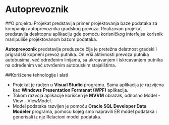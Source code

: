 # Autoprevoznik

##O projektu
Projekat predstavlja primer projektovanja baze podataka za kompaniju autoprevoznika gradskog prevoza. Realizovan projekat predstavlja desktopnu aplikaciju gde pomoću korisničkog interfejsa korisnik manipuliše projektovanom bazom podataka.

**Autoprevoznik** predstavlja preduzeće čija je pretežna delatnost gradski i prigradski kopneni prevoz putnika. On vrši aktivnosti prevoza putnika autobusima, već određenim linijama, sa ukrcavanjem i iskrcavanjem putnika na određenim već utvrđenim autobuskim stajalištima.


##Korišćene tehnologije i alati

* Projekat je radjen u **Visual Studio** programu. Sama aplikacija je razvijena kao **Windows Presentation Formanat (WPF)** aplikacija.
* Tokom razvoja aplikacije korišćen je **MVVM** obrazak, odnosno Model - View - ViewModel.
* Model podataka razvijen je pomoću **Oracle SQL Developer Data Modeler** programa, pomoću kojeg smo napravili ER model podataka i generisali iz nje Relacioni model podataka.



